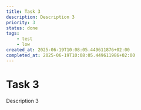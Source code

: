 ```yaml
---
title: Task 3
description: Description 3
priority: 3
status: done
tags:
    - test
    - low
created_at: 2025-06-19T10:08:05.449611876+02:00
completed_at: 2025-06-19T10:08:05.449611986+02:00
---
```


# Task 3

Description 3

